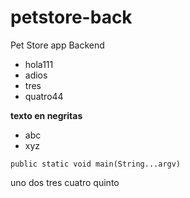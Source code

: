 # petstore-back
Pet Store app Backend

* hola111
* adios
* tres
* quatro44

**texto en negritas**
- abc
- xyz

`public static void main(String...argv)`

uno
dos
tres
cuatro
quinto
